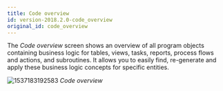 ```yaml
---
title: Code overview
id: version-2018.2.0-code_overview
original_id: code_overview
---
```


The *Code overview* screen shows an overview of all program objects containing business logic for tables, views, tasks, reports, process flows and actions, and subroutines. It allows you to easily find, re-generate and apply these business logic concepts for specific entities.

![1537183192583](assets/sf/1537183192583.png)
*Code overview*

